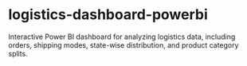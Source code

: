 # logistics-dashboard-powerbi
Interactive Power BI dashboard for analyzing logistics data, including orders, shipping modes, state-wise distribution, and product category splits.
